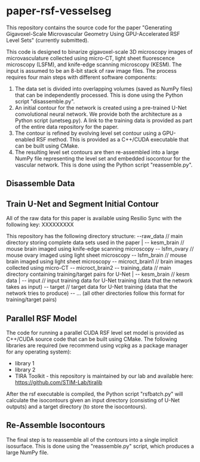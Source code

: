 # paper-rsf-vesselseg
This repository contains the source code for the paper "Generating Gigavoxel-Scale Microvascular Geometry Using GPU-Accelerated RSF Level Sets" (currently submitted).

This code is designed to binarize gigavoxel-scale 3D microscopy images of microvasculature collected using micro-CT, light sheet fluorescence microscopy (LSFM), and knife-edge scanning microscopy (KESM). The input is assumed to be an 8-bit stack of raw image files. The process requires four main steps with different software components:

1) The data set is divided into overlapping volumes (saved as NumPy files) that can be independently processed. This is done using the Python script "disassemble.py".
2) An initial contour for the network is created using a pre-trained U-Net convolutional neural network. We provide both the architecture as a Python script (unetseg.py). A link to the training data is provided as part of the entire data repository for the paper.
3) The contour is refined by evolving level set contour using a GPU-enabled RSF method. This is provided as a C++/CUDA executable that can be built using CMake.
4) The resulting level set contours are then re-assembled into a large NumPy file representing the level set and embedded isocontour for the vascular network. This is done using the Python script "reassemble.py".

## Disassemble Data

## Train U-Net and Segment Initial Contour
All of the raw data for this paper is available using Resilio Sync with the following key:
XXXXXXXXX

This repository has the following directory structure:
--raw_data                // main directory storing complete data sets used in the paper
    |
    -- kesm_brain          // mouse brain imaged using knife-edge scanning microscopy
    -- lsfm_ovary          // mouse ovary imaged using light sheet microscopy
    -- lsfm_brain          // mouse brain imaged using light sheet microscopy
    -- microct_brain1      // brain images collected using micro-CT
    -- microct_brain2
-- training_data            // main directory containing training/target pairs for U-Net
    |
    -- kesm_brain          // kesm data
          |
          -- input        // input training data for U-Net training (data that the network takes as input)
          -- target        // target data for U-Net training (data that the network tries to produce)
    -- ...                (all other directories follow this format for training/target pairs)

## Parallel RSF Model
The code for running a parallel CUDA RSF level set model is provided as C++/CUDA source code that can be built using CMake. The following libraries are required (we recommend using vcpkg as a package manager for any operating system):

* library 1
* library 2
* TIRA Toolkit - this repository is maintained by our lab and available here: https://github.com/STIM-Lab/tiralib

After the rsf executable is compiled, the Python script "rsfbatch.py" will calculate the isocontours given an input directory (consisting of U-Net outputs) and a target directory (to store the isocontours).

## Re-Assemble Isocontours
The final step is to reassemble all of the contours into a single implicit isosurface. This is done using the "reassemble.py" script, which produces a large NumPy file.
